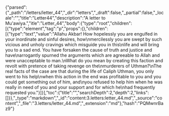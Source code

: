 {"parsed":{"_path":"/letters/letter_44","_dir":"letters","_draft":false,"_partial":false,"_locale":"","title":"Letter44","description":"A letter to Mu'awiya.","itle":"Letter_44","body":{"type":"root","children":[{"type":"element","tag":"p","props":{},"children":[{"type":"text","value":"Allahu Akbar! How hopelessly you are engulfed in your inordinate and sinful desires, how\nmercilessly you are swept by such vicious and unholy cravings which misguide you in this\nlife and will bring you to a sad end. You have forsaken the cause of truth and justice and have\narrogantly spurned the arguments which are agreeable to Allah and were unacceptable to man.\nWhat do you mean by creating this faction and revolt with pretence of taking revenge on the\nmurderers of Uthman?\nThe real facts of the case are that during the life of Caliph Uthman, you only went to his help\nwhen this action in the end was profitable to you and you could get something out of him, and\nyou refused to help him when he was really in need of you and your support and for which he\nhad frequently requested you."}]}],"toc":{"title":"","searchDepth":2,"depth":2,"links":[]}},"_type":"markdown","_id":"content:3.letters:letter_44.md","_source":"content","_file":"3.letters/letter_44.md","_extension":"md"},"hash":"PQMwnrBaz9"}